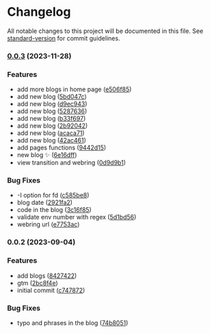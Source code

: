 # Changelog

All notable changes to this project will be documented in this file. See [standard-version](https://github.com/conventional-changelog/standard-version) for commit guidelines.

### [0.0.3](https://github.com/anwam/anuwong-com-v2/compare/0.0.2...0.0.3) (2023-11-28)


### Features

* add more blogs in home page ([e506f85](https://github.com/anwam/anuwong-com-v2/commit/e506f851abbc17f78c840a350e976be7cf50bb8c))
* add new blog ([5bd047c](https://github.com/anwam/anuwong-com-v2/commit/5bd047c35e88bb95ee6c0516ffb014f1fed9a94f))
* add new blog ([d9ec943](https://github.com/anwam/anuwong-com-v2/commit/d9ec943dac5dba6aeb70a24cf52e158d6ed20a6e))
* add new blog ([5287636](https://github.com/anwam/anuwong-com-v2/commit/528763617672422975cef40a73dfb385cf10fff7))
* add new blog ([b33f697](https://github.com/anwam/anuwong-com-v2/commit/b33f697fcbdc93b8024ccad04b64d683d8935446))
* add new blog ([2b92042](https://github.com/anwam/anuwong-com-v2/commit/2b92042717e44c0817b5a6d6a8e5236b38729954))
* add new blog ([acaca71](https://github.com/anwam/anuwong-com-v2/commit/acaca71748858dc9238ccbe706194c83ab4f59db))
* add new blog ([42ac461](https://github.com/anwam/anuwong-com-v2/commit/42ac46149331acdd094a1d9bbfe097b861796352))
* add pages functions ([9442d15](https://github.com/anwam/anuwong-com-v2/commit/9442d15f90eefc00f3e31608bfec35d24291c06e))
* new blog ✨ ([6e16dff](https://github.com/anwam/anuwong-com-v2/commit/6e16dff88f179f83ae2559083a39128b35c5a4fb))
* view transition and webring ([0d9d9b1](https://github.com/anwam/anuwong-com-v2/commit/0d9d9b114306d48a56b9efc099165d4d6e144bb1))


### Bug Fixes

* -I option for fd ([c585be8](https://github.com/anwam/anuwong-com-v2/commit/c585be87cd69cd59c118c0d3724543b4f058cf24))
* blog date ([2921fa2](https://github.com/anwam/anuwong-com-v2/commit/2921fa2c2cf7b32f12dea1d67e76d64c824344c2))
* code in the blog ([3c16f85](https://github.com/anwam/anuwong-com-v2/commit/3c16f85e8c7c2d2a213d593a0688ea5deb4e0ead))
* validate env number with regex ([5d1bd56](https://github.com/anwam/anuwong-com-v2/commit/5d1bd56f448e547eaae08e3e9416b1569bd0f289))
* webring url ([e7753ac](https://github.com/anwam/anuwong-com-v2/commit/e7753ac5c0fbce51ee004a3df6ac8df8747ecbde))

### 0.0.2 (2023-09-04)


### Features

* add blogs ([8427422](https://github.com/anwam/anuwong-com-v2/commit/842742227e5660f3177cc963c07060f80ee8054b))
* gtm ([2bc8f4e](https://github.com/anwam/anuwong-com-v2/commit/2bc8f4e934b77e9b48dd1b1f5ff98641d54f1a55))
* initial commit ([c747872](https://github.com/anwam/anuwong-com-v2/commit/c747872ced8fee1c9ffb7d8b8c0737ff8dd74174))


### Bug Fixes

* typo and phrases in the blog ([74b8051](https://github.com/anwam/anuwong-com-v2/commit/74b8051fd2c138a8e4dd468d49f352b636e885fb))
